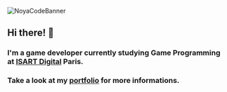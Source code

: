 ![NoyaCodeBanner](https://user-images.githubusercontent.com/122649492/226488244-a8ab4046-9c2d-4972-8237-b7b772ab1249.png)

## Hi there! :dizzy:
### I'm a game developer currently studying Game Programming at [ISART Digital](https://www.isart.com) Paris.
### Take a look at my [portfolio](https://noyacode.github.io/#/) for more informations.
